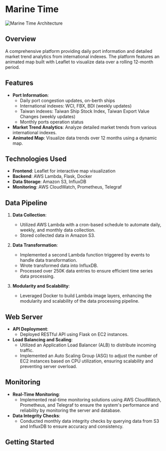 # Marine Time
![Marine Time Architecture](<img width="832" alt="architechture" src="https://github.com/eydiec/Maritime/assets/137089509/dc1f353d-54fb-4c4a-b5be-68007fcef873">
)
## Overview
A comprehensive platform providing daily port information and detailed market trend analytics from international indexes. The platform features an animated map built with Leaflet to visualize data over a rolling 12-month period.

## Features
- **Port Information**: 
  - Daily port congestion updates, on-berth ships
  - International indexes: WCI, FBX, BDI (weekly updates)
  - Taiwan indexes: Taiwan Ship Stock Index, Taiwan Export Value Changes (weekly updates)
  - Monthly ports operation status
- **Market Trend Analytics**: Analyze detailed market trends from various international indexes.
- **Animated Map**: Visualize data trends over 12 months using a dynamic map.

## Technologies Used
- **Frontend**: Leaflet for interactive map visualization
- **Backend**: AWS Lambda, Flask, Docker
- **Data Storage**: Amazon S3, InfluxDB
- **Monitoring**: AWS CloudWatch, Prometheus, Telegraf

## Data Pipeline
1. **Data Collection**:
   - Utilized AWS Lambda with a cron-based schedule to automate daily, weekly, and monthly data collection.
   - Stored collected data in Amazon S3.

2. **Data Transformation**:
   - Implemented a second Lambda function triggered by events to handle data transformation.
   - Wrote transformed data into InfluxDB.
   - Processed over 250K data entries to ensure efficient time series data processing.

3. **Modularity and Scalability**:
   - Leveraged Docker to build Lambda image layers, enhancing the modularity and scalability of the data processing pipeline.

## Web Server
- **API Deployment**:
  - Deployed RESTful API using Flask on EC2 instances.
- **Load Balancing and Scaling**:
  - Utilized an Application Load Balancer (ALB) to distribute incoming traffic.
  - Implemented an Auto Scaling Group (ASG) to adjust the number of EC2 instances based on CPU utilization, ensuring scalability and preventing server overload.

## Monitoring
- **Real-Time Monitoring**:
  - Implemented real-time monitoring solutions using AWS CloudWatch, Prometheus, and Telegraf to ensure the system's performance and reliability by monitoring the server and database.
- **Data Integrity Checks**:
  - Conducted monthly data integrity checks by querying data from S3 and InfluxDB to ensure accuracy and consistency.

## Getting Started

